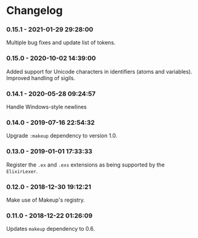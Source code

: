 # Changelog

<!-- %% CHANGELOG_ENTRIES %% -->

### 0.15.1 - 2021-01-29 29:28:00

Multiple bug fixes and update list of tokens.


### 0.15.0 - 2020-10-02 14:39:00

Added support for Unicode characters in identifiers (atoms and variables).
Improved handling of sigils.


### 0.14.1 - 2020-05-28 09:24:57

Handle Windows-style newlines


### 0.14.0 - 2019-07-16 22:54:32

Upgrade `:makeup` dependency to version 1.0.


### 0.13.0 - 2019-01-01 17:33:33

Register the `.ex` and `.exs` extensions as being supported by the `ElixirLexer`.


### 0.12.0 - 2018-12-30 19:12:21

Make use of Makeup's registry.


### 0.11.0 - 2018-12-22 01:26:09

Updates `makeup` dependency to 0.6.

